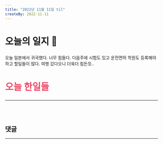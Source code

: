 ```yaml
---
title: "2022년 11월 11일 til"
createBy: 2022-11-11
---
```



## <h2 style="font-size: 30px">오늘의 일지 🎪</h2>
오늘 일본에서 귀국했다. 너무 힘들다. 다음주에 시험도 있고 운전면허 학원도 등록해야하고 할일들이 많다. 여행 갔다오니 더욱더 힘든듯..


## <h2 style="color: #ee4867; font-size: 30px">오늘 한일들</h2>
--- 

<br>
<br>

## 댓글
---
<br>

<Comment />
